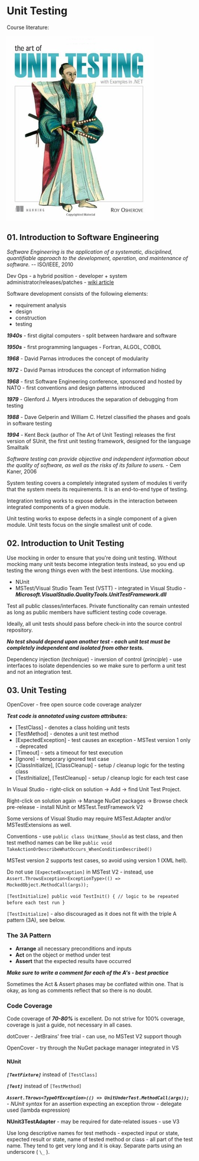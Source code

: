 # Unit Testing

Course literature:

![alt text](https://github.com/stoychevvasko/Telerik-Academy-Homeworks---2016-2017/blob/master/.resources/art_of_unit_testing.png "The Art of Unit Testing") 



## 01. Introduction to Software Engineering

*Software Engineering is the application of a systematic, disciplined, quantifiable approach to the development, operation, and maintenance of software.* -- ISO/IEEE, 2010

Dev Ops - a hybrid position - developer + system
administrator/releases/patches - [wiki article](https://en.wikipedia.org/wiki/DevOps)

Software development consists of the following elements:
- requirement analysis
- design
- construction
- testing

***1940s*** - first digital computers - split between hardware and software    

***1950s*** - first programming languages - Fortran, ALGOL, COBOL    

***1968*** - David Parnas introduces the concept of modularity    

***1972*** - David Parnas introduces the concept of information hiding    

***1968*** - first Software Engineering conference, sponsored and hosted by NATO - first conventions and design patterns introduced    

***1979*** - Glenford J. Myers introduces the separation of debugging from testing    

***1988*** - Dave Gelperin and William C. Hetzel classified the phases and goals in software testing    

***1994*** - Kent Beck (author of The Art of Unit Testing) releases the first version of SUnit, the first unit testing framework, designed for the language Smalltalk    


*Software testing can provide objective and independent information about the quality of software, as well as the risks of its failure to users.* - Cem Kaner, 2006

System testing covers a completely integrated system of modules ti verify that the system meets its requirements. It is an end-to-end type of testing.

Integration testing works to expose defects in the interaction between integrated components of a given module. 

Unit testing works to expose defects in a single component of a given module. Unit tests focus on the single smallest unit of code.



## 02. Introduction to Unit Testing

Use mocking in order to ensure that you're doing unit testing. Without mocking many unit tests become integration tests instead, so you end up testing the wrong things even with the best intentions. Use mocking.

- NUnit
- MSTest/Visual Studio Team Test (VSTT) - integrated in Visual Studio - ***Microsoft.VisualStudio.QualityTools.UnitTestFramework.dll***

Test all public classes/interfaces. Private functionality can remain untested as long as public members have sufficient testing code coverage. 

Ideally, all unit tests should pass before check-in into the source control repository.

***No test should depend upon another test - each unit test must be completely independent and isolated from other tests.***

Dependency injection (*technique*) - inversion of control (*principle*) - use interfaces to isolate dependencies so we make sure to perform a unit test and not an integration test.




## 03. Unit Testing

OpenCover - free open source code coverage analyzer

***Test code is annotated using custom attributes:***
- [TestClass] - denotes a class holding unit tests
- [TestMethod] - denotes a unit test method
- [ExpectedException] - test causes an exception - MSTest version 1 only - deprecated
- [Timeout] - sets a timeout for test execution
- [Ignore] - temporary ignored test case
- [ClassInitialize], [ClassCleanup] - setup / cleanup logic for the testing class
- [TestInitialize], [TestCleanup] - setup / cleanup logic for each test case

In Visual Studio - right-click on solution -> Add -> find Unit Test Project.

Right-click on solution again -> Manage NuGet packages -> Browse check pre-release - install NUnit or MSTest.TestFramework V2

Some versions of Visual Studio may require MSTest.Adapter and/or MSTestExtensions as well.

Conventions - use `public class UnitName_Should` as test class, and then test method names can be like `public void TakeActionOrDescribeWhatOccurs_WhenConditionDescribed()`

MSTest version 2 supports test cases, so avoid using version 1 (XML hell).

Do not use `[ExpectedException]` in MSTest V2 - instead, use `Assert.ThrowsException<ExceptionType>(() => MockedObject.MethodCall(args));`

`
[TestInitialize]
public void TestInit()
{
    // logic to be repeated before each test run
}
`

`[TestInitialize]` - also discouraged as it does not fit with the triple A pattern (3A), see below.

### The 3A Pattern

- **Arrange** all necessary preconditions and inputs
- **Act** on the object or method under test
- **Assert** that the expected results have occurred

***Make sure to write a comment for each of the A's - best practice***

Sometimes the Act & Assert phases may be conflated within one. That is okay, as long as comments reflect that so there is no doubt.

### Code Coverage

Code coverage of ***70-80%*** is excellent. Do not strive for 100% coverage, coverage is just a guide, not necessary in all cases.

dotCover - JetBrains' free trial - can use, no MSTest V2 support though

OpenCover - try through the NuGet package manager integrated in VS

#### NUnit

***`[TextFixture]`*** instead of `[TestClass]`    

***`[Test]`*** instead of `[TestMethod]`    

***`Assert.Throws<TypeOfException>(() => UnitUnderTest.MethodCall(args));`*** - _NUnit syntax_ for an assertion expecting an exception throw - delegate used (lambda expression)

**NUnit3TestAdapter** - may be required for date-related issues - use V3

Use long descriptive names for test methods - expected input or state, expected result or state, name of tested method or class - all part of the test name. They tend to get very
long and it is okay. Separate parts using an underscore ( `\_` ).

